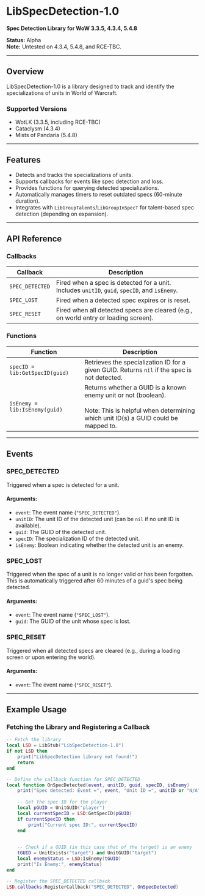 # LibSpecDetection-1.0

**Spec Detection Library for WoW 3.3.5, 4.3.4, 5.4.8**

**Status:** Alpha  
**Note:** Untested on 4.3.4, 5.4.8, and RCE-TBC.

---

## **Overview**

LibSpecDetection-1.0 is a library designed to track and identify the specializations of units in World of Warcraft.

### **Supported Versions**
- WotLK (3.3.5, including RCE-TBC)
- Cataclysm (4.3.4)
- Mists of Pandaria (5.4.8)

---

## **Features**

- Detects and tracks the specializations of units.
- Supports callbacks for events like spec detection and loss.
- Provides functions for querying detected specializations.
- Automatically manages timers to reset outdated specs (60-minute duration).
- Integrates with `LibGroupTalents`/`LibGroupInSpecT` for talent-based spec detection (depending on expansion).

---

## **API Reference**

### **Callbacks**

| Callback          | Description                                                                                       |
|-------------------|---------------------------------------------------------------------------------------------------|
| `SPEC_DETECTED`   | Fired when a spec is detected for a unit. Includes `unitID`, `guid`, `specID`, and `isEnemy`.    |
| `SPEC_LOST`       | Fired when a detected spec expires or is reset.                                                   |
| `SPEC_RESET`      | Fired when all detected specs are cleared (e.g., on world entry or loading screen).               |

### **Functions**

| Function                  | Description                                                                                 |
|---------------------------|---------------------------------------------------------------------------------------------|
| `specID = lib:GetSpecID(guid)` | Retrieves the specialization ID for a given GUID. Returns `nil` if the spec is not detected. |
| `isEnemy = lib:IsEnemy(guid)` | Returns whether a GUID is a known enemy unit or not (boolean). <br/> <br/> Note: This is helpful when determining which unit ID(s) a GUID could be mapped to. |

---

## **Events**

### SPEC_DETECTED
Triggered when a spec is detected for a unit.  

#### Arguments:
- `event`: The event name (`"SPEC_DETECTED"`).
- `unitID`: The unit ID of the detected unit (can be `nil` if no unit ID is available).
- `guid`: The GUID of the detected unit.
- `specID`: The specialization ID of the detected unit.
- `isEnemy`: Boolean indicating whether the detected unit is an enemy.

### SPEC_LOST
Triggered when the spec of a unit is no longer valid or has been forgotten. This is automatically triggered after 60 minutes of a guid's spec being detected.

#### Arguments:
- `event`: The event name (`"SPEC_LOST"`).
- `guid`: The GUID of the unit whose spec is lost.

### SPEC_RESET
Triggered when all detected specs are cleared (e.g., during a loading screen or upon entering the world).

#### Arguments:
- `event`: The event name (`"SPEC_RESET"`).

---



## **Example Usage**

### Fetching the Library and Registering a Callback

```lua
-- Fetch the library
local LSD = LibStub("LibSpecDetection-1.0")
if not LSD then
    print("LibSpecDetection library not found!")
    return
end

-- Define the callback function for SPEC_DETECTED
local function OnSpecDetected(event, unitID, guid, specID, isEnemy)
    print("Spec detected: Event =", event, "Unit ID =", unitID or "N/A", "GUID =", guid, "Spec ID =", specID, "Is Enemy =", isEnemy)
    
    -- Get the spec ID for the player
    local pGUID = UnitGUID("player")
    local currentSpecID = LSD:GetSpecID(pGUID)
    if currentSpecID then
        print("Current spec ID:", currentSpecID)
    end

    
    -- Check if a GUID (in this case that of the target) is an enemy
    tGUID = UnitExists("target") and UnitGUID("target")
    local enemyStatus = LSD:IsEnemy(tGUID)
    print("Is Enemy:", enemyStatus)
end

-- Register the SPEC_DETECTED callback
LSD.callbacks:RegisterCallback("SPEC_DETECTED", OnSpecDetected)
